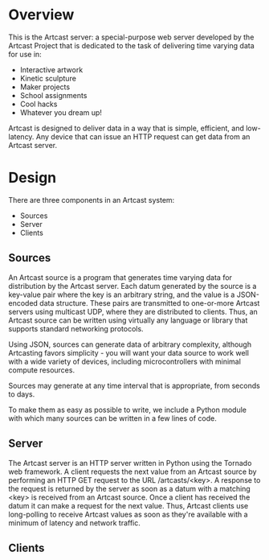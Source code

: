 Overview
========
This is the Artcast server: a special-purpose web server developed by the Artcast Project 
that is dedicated to the task of delivering time varying data for use in:

* Interactive artwork
* Kinetic sculpture
* Maker projects
* School assignments
* Cool hacks
* Whatever you dream up!

Artcast is designed to deliver data in a way that is simple, efficient, and low-latency.
Any device that can issue an HTTP request can get data from an Artcast server.

Design
======

There are three components in an Artcast system:

* Sources
* Server
* Clients

Sources
-------

An Artcast source is a program that generates time varying data for distribution by the
Artcast server.  Each datum generated by the source is a key-value pair where the key is
an arbitrary string, and the value is a JSON-encoded data structure.  These pairs are
transmitted to one-or-more Artcast servers using multicast UDP, where they are distributed
to clients.  Thus, an Artcast source can be written using virtually any language or
library that supports standard networking protocols.

Using JSON, sources can generate data of arbitrary complexity, although Artcasting favors
simplicity - you will want your data source to work well with a wide variety of devices,
including microcontrollers with minimal compute resources.

Sources may generate at any time interval that is appropriate, from seconds to days.

To make them as easy as possible to write, we include a Python module with which many
sources can be written in a few lines of code.

Server
------

The Artcast server is an HTTP server written in Python using the Tornado web framework.
A client requests the next value from an Artcast source by performing an HTTP GET request
to the URL /artcasts/&lt;key&gt;.  A response to the request is returned by the server as soon
as a datum with a matching &lt;key&gt; is received from an Artcast source.  Once a client has
received the datum it can make a request for the next value.  Thus, Artcast clients use
long-polling to receive Artcast values as soon as they're available with a minimum of
latency and network traffic.

Clients
-------